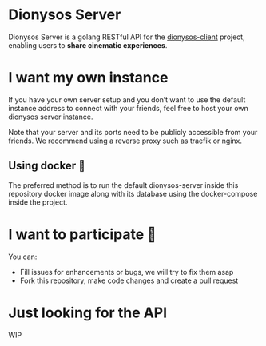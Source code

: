 # Dionysos Server
Dionysos Server is a golang RESTful API for the [dionysos-client](https://github.com/Brawdunoir/dionysos-client) project, enabling users to **share cinematic experiences**.

# I want my own instance
If you have your own server setup and you don’t want to use the default instance address to connect with your friends, feel free to host your own dionysos server instance.

Note that your server and its ports need to be publicly accessible from your friends. We recommend using a reverse proxy such as traefik or nginx.

## Using docker 🐳
The preferred method is to run the default dionysos-server inside this repository docker image along with its database using the docker-compose inside the project.

# I want to participate 🍵
You can:
- Fill issues for enhancements or bugs, we will try to fix them asap
- Fork this repository, make code changes and create a pull request

# Just looking for the API
WIP
